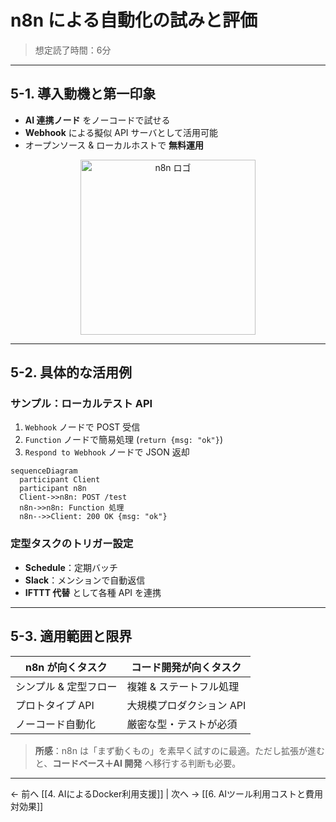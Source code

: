 # n8n による自動化の試みと評価

> 想定読了時間：6分

---

## 5-1. 導入動機と第一印象

- **AI 連携ノード** をノーコードで試せる
- **Webhook** による擬似 API サーバとして活用可能
- オープンソース & ローカルホストで **無料運用**

<div align="center">
  <img src="https://via.placeholder.com/600x280?text=n8n+Logo+%26+Features" alt="n8n ロゴ" height="280" />
</div>

---

## 5-2. 具体的な活用例

### サンプル：ローカルテスト API

1. `Webhook` ノードで POST 受信
2. `Function` ノードで簡易処理 (`return {msg: "ok"}`)
3. `Respond to Webhook` ノードで JSON 返却

```mermaid
sequenceDiagram
  participant Client
  participant n8n
  Client->>n8n: POST /test
  n8n->>n8n: Function 処理
  n8n-->>Client: 200 OK {msg: "ok"}
```

### 定型タスクのトリガー設定

- **Schedule**：定期バッチ
- **Slack**：メンションで自動返信
- **IFTTT 代替** として各種 API を連携

---

## 5-3. 適用範囲と限界

| n8n が向くタスク | コード開発が向くタスク |
|---|---|
| シンプル & 定型フロー | 複雑 & ステートフル処理 |
| プロトタイプ API | 大規模プロダクション API |
| ノーコード自動化 | 厳密な型・テストが必須 |

> **所感**：n8n は「まず動くもの」を素早く試すのに最適。ただし拡張が進むと、**コードベース＋AI 開発** へ移行する判断も必要。

---
← 前へ [[4. AIによるDocker利用支援]]  |  次へ → [[6. AIツール利用コストと費用対効果]]
